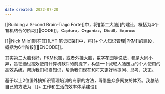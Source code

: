 ```yaml
---
date created: 2022-07-20
---
```


[[Building a Second Brain-Tiago Forte]]中，将[[第二大脑]]的建设，概括为4个有机结合的阶段[[🔡CODE]]。Capture，Organize，Distill，Express

[[🧑Nick Milo]]则在其[[LYT 笔记框架]]中，将[[+ 个人知识管理|PKM]]的建设，概括为6个阶段[[🔡ENCODE]]。

其实第二大脑也好，PKM也罢，或者外挂大脑，数字花园等说法，都是大同小异，旨在通过高效使用计算机软件的前提下，构造一个减轻大脑压力的个人使用的高效系统，帮助我们积累知识，帮助我们现在和将来更好地提问、思考、决策。

基于以上2位国外搞知识管理培训的专家的方法，再借鉴众多网友的体系。我总结自己的方法为：[[+ 工作和生活的效率体系建设]]
